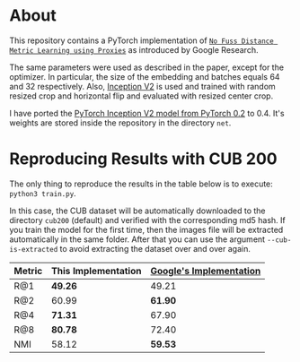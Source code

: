 
# About

This repository contains a PyTorch implementation of [`No Fuss Distance Metric Learning using Proxies`](https://arxiv.org/pdf/1703.07464.pdf) as introduced by Google Research.

The same parameters were used as described in the paper, except for the optimizer. In particular, the size of the embedding and batches equals 64 and 32 respectively. Also, [Inception V2](http://arxiv.org/abs/1502.03167) is used and trained with random resized crop and horizontal flip and evaluated with resized center crop. 

I have ported the [PyTorch Inception V2 model from PyTorch 0.2](https://github.com/Cadene/pretrained-models.pytorch) to 0.4. It's weights are stored inside the repository in the directory `net`.

# Reproducing Results with CUB 200

The only thing to reproduce the results in the table below is to execute: `python3 train.py`.

In this case, the CUB dataset will be automatically downloaded to the directory `cub200` (default) and verified with the corresponding md5 hash. If you train the model for the first time, then the images file will be extracted automatically in the same folder. After that you can use the argument `--cub-is-extracted` to avoid extracting the dataset over and over again.

| Metric | This Implementation  | [Google's Implementation](https://arxiv.org/pdf/1703.07464.pdf) |
| ------ | -------------------- | ------------- |
|  R@1   |       **49.26**      |     49.21     |
|  R@2   |         60.99        |   **61.90**   |
|  R@4   |       **71.31**      |     67.90     |
|  R@8   |       **80.78**      |     72.40     |
|  NMI   |         58.12        |   **59.53**   |
